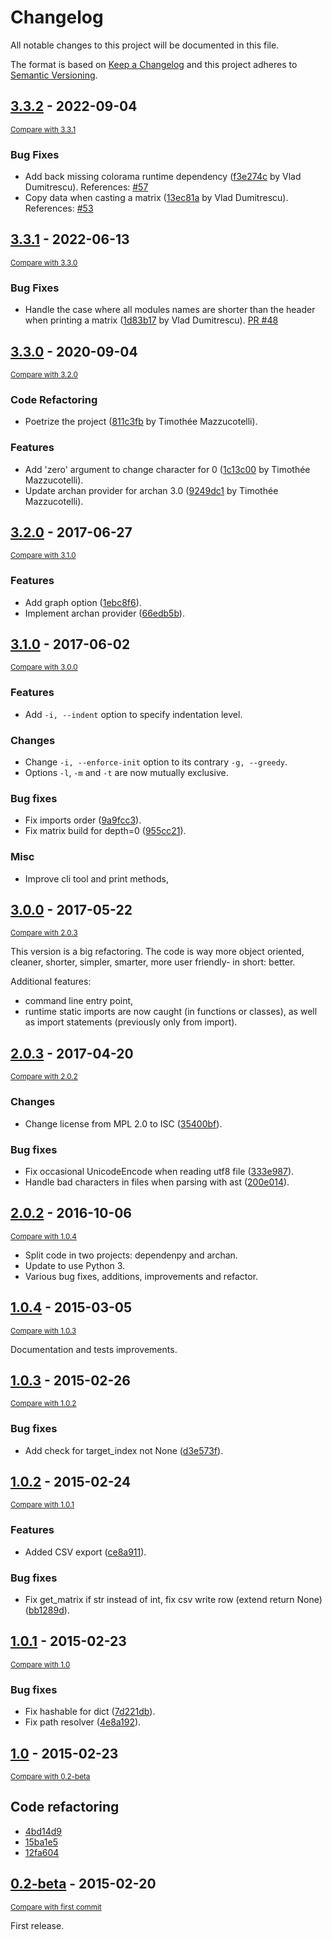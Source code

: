 # Changelog
All notable changes to this project will be documented in this file.

The format is based on [Keep a Changelog](http://keepachangelog.com/en/1.0.0/)
and this project adheres to [Semantic Versioning](http://semver.org/spec/v2.0.0.html).

<!-- insertion marker -->
## [3.3.2](https://github.com/pawamoy/dependenpy/releases/tag/3.3.2) - 2022-09-04

<small>[Compare with 3.3.1](https://github.com/pawamoy/dependenpy/compare/3.3.1...3.3.2)</small>

### Bug Fixes
- Add back missing colorama runtime dependency ([f3e274c](https://github.com/pawamoy/dependenpy/commit/f3e274cfde24f5a3cc1a200fceb4f2d94f41ca11) by Vlad Dumitrescu). References: [#57](https://github.com/pawamoy/dependenpy/issues/57)
- Copy data when casting a matrix ([13ec81a](https://github.com/pawamoy/dependenpy/commit/13ec81ae077fb6cd508a53317b83b31be278799f) by Vlad Dumitrescu). References: [#53](https://github.com/pawamoy/dependenpy/issues/53)


## [3.3.1](https://github.com/pawamoy/dependenpy/releases/tag/3.3.1) - 2022-06-13

<small>[Compare with 3.3.0](https://github.com/pawamoy/dependenpy/compare/3.3.0...3.3.1)</small>

### Bug Fixes
- Handle the case where all modules names are shorter than the header when printing a matrix ([1d83b17](https://github.com/pawamoy/dependenpy/commit/1d83b17612cdf5ab16c27668bd241d64dd872e5c) by Vlad Dumitrescu). [PR #48](https://github.com/pawamoy/dependenpy/pull/48)


## [3.3.0](https://github.com/pawamoy/dependenpy/releases/tag/3.3.0) - 2020-09-04

<small>[Compare with 3.2.0](https://github.com/pawamoy/dependenpy/compare/3.2.0...3.3.0)</small>

### Code Refactoring
- Poetrize the project ([811c3fb](https://github.com/pawamoy/dependenpy/commit/811c3fb7271d6474a58f5b800bef5c220be3b8f6) by Timothée Mazzucotelli).

### Features
- Add 'zero' argument to change character for 0 ([1c13c00](https://github.com/pawamoy/dependenpy/commit/1c13c000685466f46ad8c6f7ac30534a6efe9373) by Timothée Mazzucotelli).
- Update archan provider for archan 3.0 ([9249dc1](https://github.com/pawamoy/dependenpy/commit/9249dc161e9fdd64e15a42f644232c43cb6875b2) by Timothée Mazzucotelli).


## [3.2.0](https://github.com/pawamoy/dependenpy/releases/tag/3.2.0) - 2017-06-27

<small>[Compare with 3.1.0](https://github.com/pawamoy/dependenpy/compare/3.1.0...3.2.0)</small>

### Features
- Add graph option ([1ebc8f6](https://github.com/pawamoy/dependenpy/commit/1ebc8f6d12cc5ceb0dcbbfd240c96bcbfa6f867e)).
- Implement archan provider ([66edb5b](https://github.com/pawamoy/dependenpy/commit/66edb5be54544af78476514494c85dac84205f2b)).


## [3.1.0](https://github.com/pawamoy/dependenpy/releases/tag/3.1.0) - 2017-06-02

<small>[Compare with 3.0.0](https://github.com/pawamoy/dependenpy/compare/3.0.0...3.1.0)</small>

### Features
- Add `-i, --indent` option to specify indentation level.

### Changes
- Change `-i, --enforce-init` option to its contrary `-g, --greedy`.
- Options `-l`, `-m` and `-t` are now mutually exclusive.

### Bug fixes
- Fix imports order ([9a9fcc3](https://github.com/pawamoy/dependenpy/commit/9a9fcc33c258a89eafcbf6995bebc64fccb85d54)).
- Fix matrix build for depth=0 ([955cc21](https://github.com/pawamoy/dependenpy/commit/955cc210d6acf5dc83e39b41edbf26b95b09d7b0)).

### Misc
- Improve cli tool and print methods, 


## [3.0.0](https://github.com/pawamoy/dependenpy/releases/tag/3.0.0) - 2017-05-22

<small>[Compare with 2.0.3](https://github.com/pawamoy/dependenpy/compare/2.0.3...3.0.0)</small>

This version is a big refactoring. The code is way more object oriented,
cleaner, shorter, simpler, smarter, more user friendly- in short: better.

Additional features:

- command line entry point,
- runtime static imports are now caught (in functions or classes),
  as well as import statements (previously only from import).
  

## [2.0.3](https://github.com/pawamoy/dependenpy/releases/tag/2.0.3) - 2017-04-20

<small>[Compare with 2.0.2](https://github.com/pawamoy/dependenpy/compare/2.0.2...2.0.3)</small>

### Changes
- Change license from MPL 2.0 to ISC ([35400bf](https://github.com/pawamoy/dependenpy/commit/35400bf755c40e88a0e2bd9bd7a21b96194b0e1b)).

### Bug fixes
- Fix occasional UnicodeEncode when reading utf8 file ([333e987](https://github.com/pawamoy/dependenpy/commit/333e98710d80976196367fb6fc2ed8f82313d117)).
- Handle bad characters in files when parsing with ast ([200e014](https://github.com/pawamoy/dependenpy/commit/200e0147cc44fcd80c9b53115f63405107e2bfd3)).


## [2.0.2](https://github.com/pawamoy/dependenpy/releases/tag/2.0.2) - 2016-10-06

<small>[Compare with 1.0.4](https://github.com/pawamoy/dependenpy/compare/1.0.4...2.0.2)</small>

- Split code in two projects: dependenpy and archan.
- Update to use Python 3.
- Various bug fixes, additions, improvements and refactor.

## [1.0.4](https://github.com/pawamoy/dependenpy/releases/tag/1.0.4) - 2015-03-05

<small>[Compare with 1.0.3](https://github.com/pawamoy/dependenpy/compare/1.0.3...1.0.4)</small>

Documentation and tests improvements.


## [1.0.3](https://github.com/pawamoy/dependenpy/releases/tag/1.0.3) - 2015-02-26

<small>[Compare with 1.0.2](https://github.com/pawamoy/dependenpy/compare/1.0.2...1.0.3)</small>

### Bug fixes
- Add check for target_index not None ([d3e573f](https://github.com/pawamoy/dependenpy/commit/d3e573fcbc79957bc19dada4359663adb48a0a81)).


## [1.0.2](https://github.com/pawamoy/dependenpy/releases/tag/1.0.2) - 2015-02-24

<small>[Compare with 1.0.1](https://github.com/pawamoy/dependenpy/compare/1.0.1...1.0.2)</small>

### Features
- Added CSV export ([ce8a911](https://github.com/pawamoy/dependenpy/commit/ce8a91130e20e57208d45a93c83dfc47565c16e4)).

### Bug fixes
- Fix get_matrix if str instead of int, fix csv write row (extend return None) ([bb1289d](https://github.com/pawamoy/dependenpy/commit/bb1289dc2c035f6f25fd6ab5cb29aa776f5d6bc6)).


## [1.0.1](https://github.com/pawamoy/dependenpy/releases/tag/1.0.1) - 2015-02-23

<small>[Compare with 1.0](https://github.com/pawamoy/dependenpy/compare/1.0...1.0.1)</small>

### Bug fixes
- Fix hashable for dict ([7d221db](https://github.com/pawamoy/dependenpy/commit/7d221db07766f41d942c947f621286e21ad17b48)).
- Fix path resolver ([4e8a192](https://github.com/pawamoy/dependenpy/commit/4e8a19211648255365477a8b6d83d538463f8488)).


## [1.0](https://github.com/pawamoy/dependenpy/releases/tag/1.0) - 2015-02-23

<small>[Compare with 0.2-beta](https://github.com/pawamoy/dependenpy/compare/0.2-beta...1.0)</small>

## Code refactoring

- [4bd14d9](https://github.com/pawamoy/dependenpy/commit/4bd14d92d842b173b2456c3ff0083b84960545ad)
- [15ba1e5](https://github.com/pawamoy/dependenpy/commit/15ba1e54700896abdaccc3fefcdc261d73be1368)
- [12fa604](https://github.com/pawamoy/dependenpy/commit/12fa60444a83c11644026270c1df37eddaecc2c8)


## [0.2-beta](https://github.com/pawamoy/dependenpy/releases/tag/0.2-beta) - 2015-02-20

<small>[Compare with first commit](https://github.com/pawamoy/dependenpy/compare/1ed68a25fb858a9da721a4cd3ab24fcc5f5e08a5...0.2-beta)</small>

First release.
